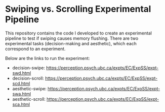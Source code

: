 # Swiping vs. Scrolling Experimental Pipeline

This repository contains the code I developed to create an experimental pipeline to test if swiping causes memory flushing.
There are two experimental tasks (decision-making and aesthetic), which each correspond to an experiment.

Below are the links to run the experiment:
- decision-swipe: https://perception.psych.ubc.ca/expts/EC/ExpSS/expt-swd.html
- decision-scroll: https://perception.psych.ubc.ca/expts/EC/ExpSS/expt-scd.html
- aesthetic-swipe: https://perception.psych.ubc.ca/expts/EC/ExpSS/expt-swa.html
- aesthetic-scroll: https://perception.psych.ubc.ca/expts/EC/ExpSS/expt-sca.html 
